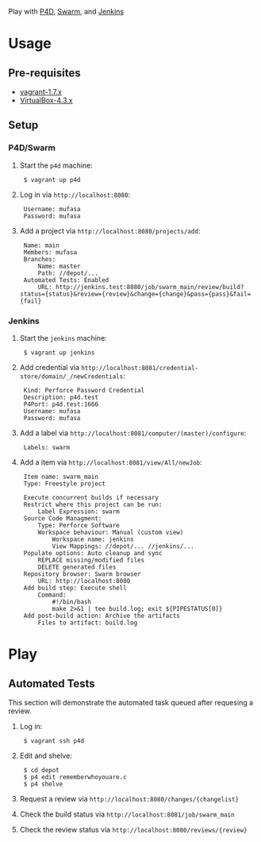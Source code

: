 Play with [P4D](http://www.perforce.com/p4d), [Swarm](http://www.perforce.com/swarm), and [Jenkins](http://jenkins-ci.org/)

# Usage
## Pre-requisites
- [vagrant-1.7.x](http://www.vagrantup.com/downloads.html)
- [VirtualBox-4.3.x](https://www.virtualbox.org/wiki/Downloads)

## Setup
### P4D/Swarm
1. Start the `p4d` machine:

        $ vagrant up p4d
2. Log in via `http://localhost:8080`:

        Username: mufasa
        Password: mufasa
3. Add a project via `http://localhost:8080/projects/add`:

        Name: main
        Members: mufasa
        Branches: 
            Name: master
            Path: //depot/...
        Automated Tests: Enabled
            URL: http://jenkins.test:8080/job/swarm_main/review/build?status={status}&review={review}&change={change}&pass={pass}&fail={fail}

### Jenkins
1. Start the `jenkins` machine:

        $ vagrant up jenkins
2. Add credential via `http://localhost:8081/credential-store/domain/_/newCredentials`:

        Kind: Perforce Password Credential
        Description: p4d.test
        P4Port: p4d.test:1666
        Username: mufasa
        Password: mufasa
3. Add a label via `http://localhost:8081/computer/(master)/configure`:

        Labels: swarm
4. Add a item via `http://localhost:8081/view/All/newJob`:

        Item name: swarm_main
        Type: Freestyle project

        Execute concurrent builds if necessary
        Restrict where this project can be run:
            Label Expression: swarm
        Source Code Managment:
            Type: Perforce Software
            Workspace behaviour: Manual (custom view)
                Workspace name: jenkins
                View Mappings: //depot/... //jenkins/...
        Populate options: Auto cleanup and sync
            REPLACE missing/modified files
            DELETE generated files
        Repository browser: Swarm browser
            URL: http://localhost:8080
        Add build step: Execute shell
            Command:
                #!/bin/bash
                make 2>&1 | tee build.log; exit ${PIPESTATUS[0]}
        Add post-build action: Archive the artifacts
            Files to artifact: build.log

# Play
## Automated Tests
This section will demonstrate the automated task queued after requesing a review.

1. Log in:

        $ vagrant ssh p4d
2. Edit and shelve:

        $ cd depot
        $ p4 edit rememberwhoyouare.c
        $ p4 shelve
3. Request a review via `http://localhost:8080/changes/{changelist}`
4. Check the build status via `http://localhost:8081/job/swarm_main`
5. Check the review status via `http://localhost:8080/reviews/{review}`

